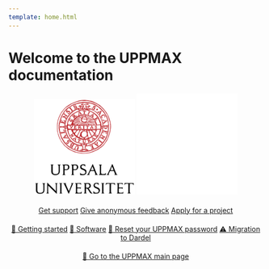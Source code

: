 ```yaml
---
template: home.html
---
```


# Welcome to the UPPMAX documentation


<p align="center" width="100%">
    <img id="logo_light_mode" src="assets/UU_logo_color.svg" alt="drawing" width="200" >
    <img id="logo_dark_mode" src="assets/UU_logo_vit.svg" alt="drawing" width="200" >
</p>

<!---
[Get support](support.md){: .md-button .md-button--primary}
[Give anonymous feedback](https://docs.google.com/forms/d/e/1FAIpQLScu1zrUnXw2qq2dA0oJB72-nILVq5mwScq75N_u_7KH2NJznw/viewform?usp=sf_link){: .md-button .md-button--primary }
[Apply for a project](getting_started/project_apply.md){: .md-button .md-button--primary }


[:material-rocket-launch: Getting started](getting_started/get_started.md){: .md-button .md-button--primary }
[:material-rocket-launch: Software](software/overview.md){: .md-button .md-button--primary }
[:material-rocket-launch: Reset your UPPMAX password](getting_started/reset_uppmax_password.md){: .md-button .md-button--primary }
[:material-alert-box: Migration to Dardel](cluster_guides/dardel_migration.md){ .md-button .md-button--primary }

[:material-rocket-launch: Go to the UPPMAX main page](https://www.uu.se/en/centre/uppmax){: .md-button .md-button--primary }
--->


<div style="text-align: center; margin-top: 20px;">
    <a href="https://docs.uppmax.uu.se/support/" class="md-button md-button--primary">Get support</a>
    <a href="https://docs.google.com/forms/d/e/1FAIpQLScu1zrUnXw2qq2dA0oJB72-nILVq5mwScq75N_u_7KH2NJznw/viewform?usp=sf_link" class="md-button md-button--primary">Give anonymous feedback</a>
    <a href="https://docs.uppmax.uu.se/getting_started/project_apply/" class="md-button md-button--primary">Apply for a project</a>
</div>

<div style="text-align: center; margin-top: 20px;">
    <a href="https://docs.uppmax.uu.se/getting_started/get_started/" class="md-button md-button--primary">🚀 Getting started</a>
    <a href="https://docs.uppmax.uu.se/software/overview/" class="md-button md-button--primary">🚀 Software</a>
    <a href="https://docs.uppmax.uu.se/getting_started/reset_uppmax_password/" class="md-button md-button--primary">🚀 Reset your UPPMAX password</a>
    <a href="https://docs.uppmax.uu.se/cluster_guides/dardel_migration/" class="md-button md-button--primary">⚠️ Migration to Dardel</a>
</div>

<div style="text-align: center; margin-top: 20px;">
    <a href="https://www.uu.se/en/centre/uppmax" class="md-button md-button--primary">🚀 Go to the UPPMAX main page</a>
</div>
